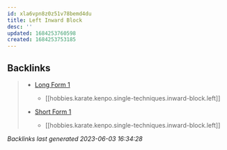 ```yaml
---
id: xla6vpn8z0z51v78bemd4du
title: Left Inward Block
desc: ''
updated: 1684253760598
created: 1684253753185
---
```


## Backlinks

> - [Long Form 1](..\forms\long-form-1.md)
>   - [[hobbies.karate.kenpo.single-techniques.inward-block.left]]
>    
> - [Short Form 1](..\forms\short-form-1.md)
>   - [[hobbies.karate.kenpo.single-techniques.inward-block.left]]

_Backlinks last generated 2023-06-03 16:34:28_
